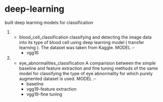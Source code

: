 # deep-learning

built deep learning models for classification

1) - blood_cell_classification
     classifying and detecting the image data into its type of blood cell using deep learning model ( transfer learning ).
     The dataset was taken from Kaggle.
     MODEL :- 
     * vgg16
    
2) - eye_abnormalities_classification 
     A comparision between the simple baseline and feature extraction and fine tuning methods of the same model for classifying the type of eye abnormality for which purely augmented dataset is used.
     MODEL :-
     * baseline 
     * vgg19-feature extraction 
     * vgg19-fine tuning
     

